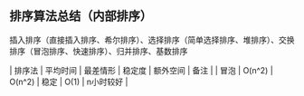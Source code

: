 ## 排序算法总结（内部排序）

插入排序（直接插入排序、希尔排序）、选择排序（简单选择排序、堆排序）、交换排序（冒泡排序、快速排序）、归并排序、基数排序


| 排序法 | 平均时间 | 最差情形 | 稳定度 | 额外空间 | 备注 |
| 冒泡   |  O(n^2) |  O(n^2) | 稳定   | O(1)    |  n小时较好 |
